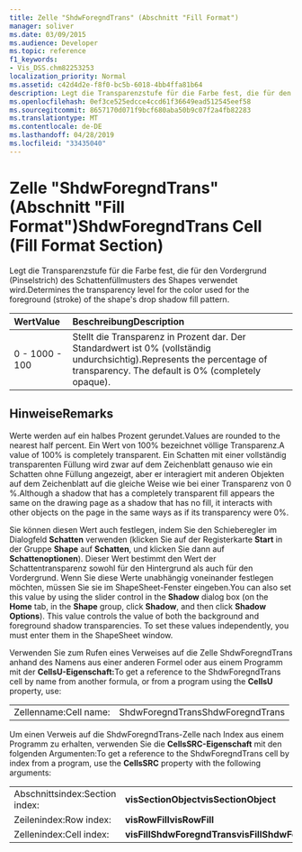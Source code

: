 ```yaml
---
title: Zelle "ShdwForegndTrans" (Abschnitt "Fill Format")
manager: soliver
ms.date: 03/09/2015
ms.audience: Developer
ms.topic: reference
f1_keywords:
- Vis_DSS.chm82253253
localization_priority: Normal
ms.assetid: c42d4d2e-f8f0-bc5b-6018-4bb4ffa81b64
description: Legt die Transparenzstufe für die Farbe fest, die für den Vordergrund (Pinselstrich) des Schattenfüllmusters des Shapes verwendet wird.
ms.openlocfilehash: 0ef3ce525edcce4ccd61f36649ead512545eef58
ms.sourcegitcommit: 8657170d071f9bcf680aba50b9c07f2a4fb82283
ms.translationtype: MT
ms.contentlocale: de-DE
ms.lasthandoff: 04/28/2019
ms.locfileid: "33435040"
---
```

# <a name="shdwforegndtrans-cell-fill-format-section"></a><span data-ttu-id="d79ea-103">Zelle "ShdwForegndTrans" (Abschnitt "Fill Format")</span><span class="sxs-lookup"><span data-stu-id="d79ea-103">ShdwForegndTrans Cell (Fill Format Section)</span></span>

<span data-ttu-id="d79ea-104">Legt die Transparenzstufe für die Farbe fest, die für den Vordergrund (Pinselstrich) des Schattenfüllmusters des Shapes verwendet wird.</span><span class="sxs-lookup"><span data-stu-id="d79ea-104">Determines the transparency level for the color used for the foreground (stroke) of the shape's drop shadow fill pattern.</span></span>
  
|<span data-ttu-id="d79ea-105">**Wert**</span><span class="sxs-lookup"><span data-stu-id="d79ea-105">**Value**</span></span>|<span data-ttu-id="d79ea-106">**Beschreibung**</span><span class="sxs-lookup"><span data-stu-id="d79ea-106">**Description**</span></span>|
|:-----|:-----|
|<span data-ttu-id="d79ea-107">0 - 100</span><span class="sxs-lookup"><span data-stu-id="d79ea-107">0 - 100</span></span>  <br/> |<span data-ttu-id="d79ea-p101">Stellt die Transparenz in Prozent dar. Der Standardwert ist 0% (vollständig undurchsichtig).</span><span class="sxs-lookup"><span data-stu-id="d79ea-p101">Represents the percentage of transparency. The default is 0% (completely opaque).</span></span>  <br/> |
   
## <a name="remarks"></a><span data-ttu-id="d79ea-110">Hinweise</span><span class="sxs-lookup"><span data-stu-id="d79ea-110">Remarks</span></span>

<span data-ttu-id="d79ea-111">Werte werden auf ein halbes Prozent gerundet.</span><span class="sxs-lookup"><span data-stu-id="d79ea-111">Values are rounded to the nearest half percent.</span></span> <span data-ttu-id="d79ea-112">Ein Wert von 100% bezeichnet völlige Transparenz.</span><span class="sxs-lookup"><span data-stu-id="d79ea-112">A value of 100% is completely transparent.</span></span> <span data-ttu-id="d79ea-113">Ein Schatten mit einer vollständig transparenten Füllung wird zwar auf dem Zeichenblatt genauso wie ein Schatten ohne Füllung angezeigt, aber er interagiert mit anderen Objekten auf dem Zeichenblatt auf die gleiche Weise wie bei einer Transparenz von 0 %.</span><span class="sxs-lookup"><span data-stu-id="d79ea-113">Although a shadow that has a completely transparent fill appears the same on the drawing page as a shadow that has no fill, it interacts with other objects on the page in the same ways as if its transparency were 0%.</span></span>
  
<span data-ttu-id="d79ea-p103">Sie können diesen Wert auch festlegen, indem Sie den Schieberegler im Dialogfeld **Schatten** verwenden (klicken Sie auf der Registerkarte **Start** in der Gruppe **Shape** auf **Schatten**, und klicken Sie dann auf **Schattenoptionen**). Dieser Wert bestimmt den Wert der Schattentransparenz sowohl für den Hintergrund als auch für den Vordergrund. Wenn Sie diese Werte unabhängig voneinander festlegen möchten, müssen Sie sie im ShapeSheet-Fenster eingeben.</span><span class="sxs-lookup"><span data-stu-id="d79ea-p103">You can also set this value by using the slider control in the **Shadow** dialog box (on the **Home** tab, in the **Shape** group, click **Shadow**, and then click **Shadow Options**). This value controls the value of both the background and foreground shadow transparencies. To set these values independently, you must enter them in the ShapeSheet window.</span></span>
  
<span data-ttu-id="d79ea-117">Verwenden Sie zum Rufen eines Verweises auf die Zelle ShdwForegndTrans anhand des Namens aus einer anderen Formel oder aus einem Programm mit der **CellsU-Eigenschaft:**</span><span class="sxs-lookup"><span data-stu-id="d79ea-117">To get a reference to the ShdwForegndTrans cell by name from another formula, or from a program using the **CellsU** property, use:</span></span> 
  
|||
|:-----|:-----|
|<span data-ttu-id="d79ea-118">Zellenname:</span><span class="sxs-lookup"><span data-stu-id="d79ea-118">Cell name:</span></span>  <br/> |<span data-ttu-id="d79ea-119">ShdwForegndTrans</span><span class="sxs-lookup"><span data-stu-id="d79ea-119">ShdwForegndTrans</span></span>  <br/> |
   
<span data-ttu-id="d79ea-120">Um einen Verweis auf die ShdwForegndTrans-Zelle nach Index aus einem Programm zu erhalten, verwenden Sie die **CellsSRC-Eigenschaft** mit den folgenden Argumenten:</span><span class="sxs-lookup"><span data-stu-id="d79ea-120">To get a reference to the ShdwForegndTrans cell by index from a program, use the **CellsSRC** property with the following arguments:</span></span> 
  
|||
|:-----|:-----|
|<span data-ttu-id="d79ea-121">Abschnittsindex:</span><span class="sxs-lookup"><span data-stu-id="d79ea-121">Section index:</span></span>  <br/> |<span data-ttu-id="d79ea-122">**visSectionObject**</span><span class="sxs-lookup"><span data-stu-id="d79ea-122">**visSectionObject**</span></span> <br/> |
|<span data-ttu-id="d79ea-123">Zeilenindex:</span><span class="sxs-lookup"><span data-stu-id="d79ea-123">Row index:</span></span>  <br/> |<span data-ttu-id="d79ea-124">**visRowFill**</span><span class="sxs-lookup"><span data-stu-id="d79ea-124">**visRowFill**</span></span> <br/> |
|<span data-ttu-id="d79ea-125">Zellenindex:</span><span class="sxs-lookup"><span data-stu-id="d79ea-125">Cell index:</span></span>  <br/> |<span data-ttu-id="d79ea-126">**visFillShdwForegndTrans**</span><span class="sxs-lookup"><span data-stu-id="d79ea-126">**visFillShdwForegndTrans**</span></span> <br/> |
   

